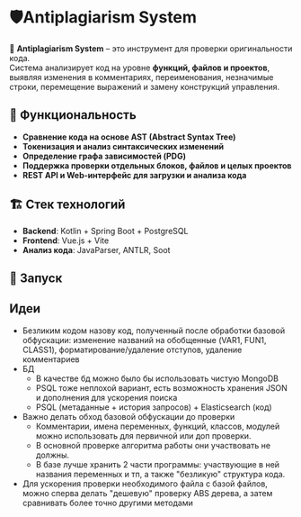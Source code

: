 # 🛡️Antiplagiarism System

🚀 **Antiplagiarism System** – это инструмент для проверки оригинальности кода.  
Система анализирует код на уровне **функций, файлов и проектов**, выявляя изменения в комментариях, переименования, незначимые строки, перемещение выражений и замену конструкций управления.

## 📌 Функциональность
- **Сравнение кода на основе AST (Abstract Syntax Tree)**
- **Токенизация и анализ синтаксических изменений**
- **Определение графа зависимостей (PDG)**
- **Поддержка проверки отдельных блоков, файлов и целых проектов**
- **REST API и Web-интерфейс для загрузки и анализа кода**

## 🏗️ Стек технологий
- **Backend**: Kotlin + Spring Boot + PostgreSQL
- **Frontend**: Vue.js + Vite
- **Анализ кода**: JavaParser, ANTLR, Soot

## 🔧 Запуск

## Идеи
- Безликим кодом назову код, полученный после обработки базовой обфускации: изменение названий на обобщенные (VAR1, FUN1, CLASS1), форматирование/удаление отступов, удаление комментариев
- БД
  - В качестве бд можно было бы использовать чистую MongoDB
  - PSQL тоже неплохой вариант, есть возможность хранения JSON и дополнения для ускорения поиска 
  - PSQL (метаданные + история запросов) + Elasticsearch (код)
- Важно делать обход базовой обфускации до проверки
  - Комментарии, имена переменных, функций, классов, модулей можно использовать для первичной или доп проверки. 
  - В основной проверке алгоритма работы они участвовать не должны.
  - В базе лучше хранить 2 части программы: участвующие в ней названия переменных и тп, а также "безликую" структура кода. 
- Для ускорения проверки необходимого файла с базой файлов, можно сперва делать "дешевую" проверку ABS дерева, а затем сравнивать более точно другими методами
